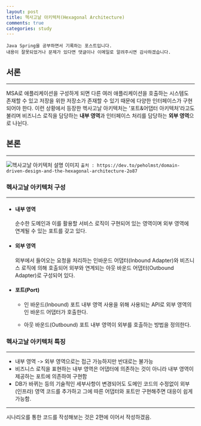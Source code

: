 ```yaml
---
layout: post
title: 헥사고날 아키텍처(Hexagonal Architecture)
comments: true
categories: study
---
```


```
Java Spring을 공부하면서 기록하는 포스트입니다.
내용이 잘못되었거나 문제가 있다면 댓글이나 이메일로 알려주시면 감사하겠습니다.
```

## 서론

---

MSA로 애플리케이션을 구성하게 되면 다른 여러 애플리케이션을 호출하는 시스템도 존재할 수 있고 저장을 위한 저장소가 존재할 수 있기 때문에 다양한 인터페이스가 구현되어야 한다.
이런 상황에서 등장한 헥사고날 아키텍처는 '포트&어댑터 아키텍처'라고도 불리며 비즈니스 로직을 담당하는 **내부 영역**과 인터페이스 처리를 담당하는 **외부 영역**으로 나뉜다.

## 본론

---

![헥사고날 아키텍처 설명 이미지](https://res.cloudinary.com/practicaldev/image/fetch/s--43uphorj--/c_limit%2Cf_auto%2Cfl_progressive%2Cq_auto%2Cw_880/https://dev-to-uploads.s3.amazonaws.com/uploads/articles/33ru7jmqzice8bfsq8of.png)
`출처 : https://dev.to/peholmst/domain-driven-design-and-the-hexagonal-architecture-2o87`

### 헥사고날 아키텍처 구성

---

- #### 내부 영역

  순수한 도메인과 이를 활용할 서비스 로직이 구현되어 있는 영역이며 외부 영역에 연계될 수 있는 포트를 갖고 있다.

- #### 외부 영역

  외부에서 들어오는 요청을 처리하는 인바운드 어댑터(Inbound Adapter)와 비즈니스 로직에 의해 호출되어 외부와 연계되는 아웃 바운드 어댑터(Outbound Adapter)로 구성되어 있다.

- #### 포트(Port)

  - 인 바운드(Inbound) 포트
    내부 영역 사용을 위해 사용되는 API로 외부 영역의 인 바운드 어댑터가 호출한다.

  - 아웃 바운드(Outbound) 포트
    내부 영역이 외부를 호출하는 방법을 정의한다.

### 헥사고날 아키텍처 특징

---

- 내부 영역 -> 외부 영역으로는 접근 가능하지만 반대로는 불가능
- 비즈니스 로직을 표현하는 내부 영역은 어댑터에 의존하는 것이 아니라 내부 영역이 제공하는 포트에 의존하여 구현함
- DB가 바뀌는 등의 기술적인 세부사항이 변경되어도 도메인 코드의 수정없이 외부(인프라) 영역 코드를 추가하고 그에 따른 어댑터와 포트만 구현해주면 대응이 쉽게 가능함.

---

시나리오를 통한 코드를 작성해보는 것은 2편에 이어서 작성하겠음.

